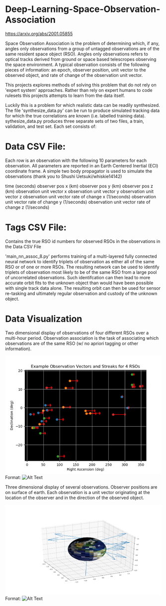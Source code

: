 # Deep-Learning-Space-Observation-Association

https://arxiv.org/abs/2001.05855

Space Observation Association is the problem of determining which, if any, angles only observations from a group of untagged observations are of the same resident space object (RSO).  Angles only observations refers to optical tracks derived from ground or space based telescropes observing the space environment.  A typical observation consists of the following pieces of information: an epoch, observer position, unit vector to the observed object, and rate of change of the observation unit vector. 

This projects explores methods of solving this problem that do not rely on 'expert system' approaches.  Rather than rely on expert humans to code rulesets this projects attempts to learn from the data itself.

Luckily this is a problem for which realistic data can be readily synthesized.  The file 'synthesize_data.py' can be run to produce simulated tracking data for which the true correlations are known (i.e. labelled training data).  sythesize_data.py produces three separate sets of two files, a train, validation, and test set.  Each set consists of:

# Data CSV File:  
Each row is an observation with the following 10 parameters for each observation.  All parameters are reported in an Earth Centered
Inertial (ECI) coordinate frame.  A simple two body propagator is used to simulate the observations (thank you to Shushi Uetsuki/whiskie14142)

time (seconds)
observer pos x (km)
observer pos y (km)
observer pos z (km)
observation unit vector x 
observation unit vector y 
observation unit vector z 
observation unit vector rate of change x (1/seconds)
observation unit vector rate of change y (1/seconds)
observation unit vector rate of change z (1/seconds)

# Tags CSV File: 
Contains the true RSO id numbers for observed RSOs in the observations in the Data CSV File

'main_nn_assoc_8.py' performs training of a multi-layered fully connected neural network to identify triplets of observation as either all of the same RSO or of one or more RSOs.  The resulting network can be used to identify triplets of observation most likely to be of the same RSO from a large pool of uncorrelated observations.  Such identifcation can then lead to more accurate orbit fits to the unknown object than would have been possible with single track data alone.  The resulting orbit can then be used for sensor re-tasking and ultimately regular observation and custody of the unknown object.

# Data Visualization

Two dimensional display of observations of four different RSOs over a multi-hour period.  Observation association is the task of associating which observations are of the same RSO (w/ no apriori tagging or other information).

![GitHub Logo](/resources/data_example_2D.png)
Format: ![Alt Text](url)

Three dimensional display of several observations.  Observer positions are on surface of earth.  Each observation is a unit vector originating at the location of the observer and in the direction of the observed object.

![GitHub Logo](/resources/data_example_3D.png)
Format: ![Alt Text](url)


